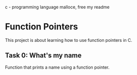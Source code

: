 c - programming language malloce, free
my readme
# Function Pointers

This project is about learning how to use function pointers in C.

## Task 0: What's my name

Function that prints a name using a function pointer.
